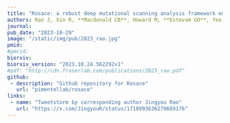 ```yaml
---
title: "Rosace: a robust deep mutational scanning analysis framework employing position and mean-variance shrinkage"
authors: Rao J, Xin R, **Macdonald CB**, Howard M, **Estevam GO**, Yee SW, Wang M, **Fraser JS**, Coyote-Maestas W, Pimentel H
journal: 
pub_date: "2023-10-29"
image: "/static/img/pub/2023_rao.jpg" 
pmid: 
#pmcid: 
biorxiv:
biorxiv_version: "2023.10.24.562292v1"
#pdf: "http://cdn.fraserlab.com/publications/2023_rao.pdf"
github:
 - description: "Github repository for Rosace"
   url: "pimentellab/rosace"
links:
 - name: "Tweetstorm by corresponding author Jingyou Rao"
   url: "https://x.com/JingyouR/status/1718993636279669176"
---
```

